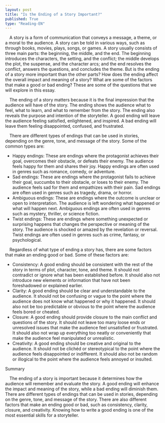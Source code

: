 ```yaml
---
layout: post
title: "Is the Ending of a Story Important?"
published: True
type: "Reading-EN"
---
```



&emsp;A story is a form of communication that conveys a message, a theme, or a moral to the audience. A story can be told in various ways, such as through books, movies, plays, songs, or games. A story usually consists of three main parts: the beginning, the middle, and the end. The beginning introduces the characters, the setting, and the conflict; the middle develops the plot, the suspense, and the character arcs; and the end resolves the conflict, answers the questions, and concludes the theme. But is the ending of a story more important than the other parts? How does the ending affect the overall impact and meaning of a story? What are some of the factors that make a good or bad ending? These are some of the questions that we will explore in this essay.

&emsp;The ending of a story matters because it is the final impression that the audience will have of the story. The ending shows the audience what to feel, what to learn, and what to remember from the story. The ending also reveals the purpose and intention of the storyteller. A good ending will leave the audience feeling satisfied, enlightened, and inspired. A bad ending will leave them feeling disappointed, confused, and frustrated.

&emsp;There are different types of endings that can be used in stories, depending on the genre, tone, and message of the story. Some of the common types are:

- Happy endings: These are endings where the protagonist achieves their goal, overcomes their obstacle, or defeats their enemy. The audience feels happy for them and shares their joy. Happy endings are often used in genres such as romance, comedy, or adventure.
- Sad endings: These are endings where the protagonist fails to achieve their goal, succumbs to their obstacle, or loses to their enemy. The audience feels sad for them and empathizes with their pain. Sad endings are often used in genres such as tragedy, drama, or horror.
- Ambiguous endings: These are endings where the outcome is unclear or open to interpretation. The audience is left wondering what happened or what will happen next. Ambiguous endings are often used in genres such as mystery, thriller, or science fiction.
- Twist endings: These are endings where something unexpected or surprising happens that changes the perspective or meaning of the story. The audience is shocked or amazed by the revelation or reversal. Twist endings are often used in genres such as crime, fantasy, or psychological.


&emsp;Regardless of what type of ending a story has, there are some factors that make an ending good or bad. Some of these factors are:

- Consistency: A good ending should be consistent with the rest of the story in terms of plot, character, tone, and theme. It should not contradict or ignore what has been established before. It should also not introduce new elements or information that have not been foreshadowed or explained earlier.
- Clarity: A good ending should be clear and understandable to the audience. It should not be confusing or vague to the point where the audience does not know what happened or why it happened. It should also not be too predictable or obvious to the point where the audience feels bored or cheated.
- Closure: A good ending should provide closure to the main conflict and questions of the story. It should not leave too many loose ends or unresolved issues that make the audience feel unsatisfied or frustrated. It should also not wrap up everything too neatly or conveniently that make the audience feel manipulated or unrealistic.
- Creativity: A good ending should be creative and original to the audience. It should not be clichéd or stereotypical to the point where the audience feels disappointed or indifferent. It should also not be random or illogical to the point where the audience feels annoyed or insulted.

Summary

&emsp;The ending of a story is important because it determines how the audience will remember and evaluate the story. A good ending will enhance the impact and meaning of the story, while a bad ending will diminish them. There are different types of endings that can be used in stories, depending on the genre, tone, and message of the story. There are also different factors that make an ending good or bad, such as consistency, clarity, closure, and creativity. Knowing how to write a good ending is one of the most essential skills for a storyteller.


